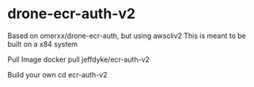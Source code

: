 # drone-ecr-auth-v2
Based on omerxx/drone-ecr-auth, but using awscliv2
This is meant to be built on a x84 system

Pull Image
docker pull jeffdyke/ecr-auth-v2

Build your own
cd ecr-auth-v2
